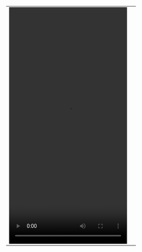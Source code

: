 
<table>
    <tr>
        <td>
            <video width="320" height="640" controls>
              <source src=”https://github.com/devatiwow/fido2/assets/38220286/673df299-031f-4323-b81b-5489aa4e2dcd” type=video/ogg>
            </video>
       </td>
       <td>
       </td>
    </tr>
</table>
